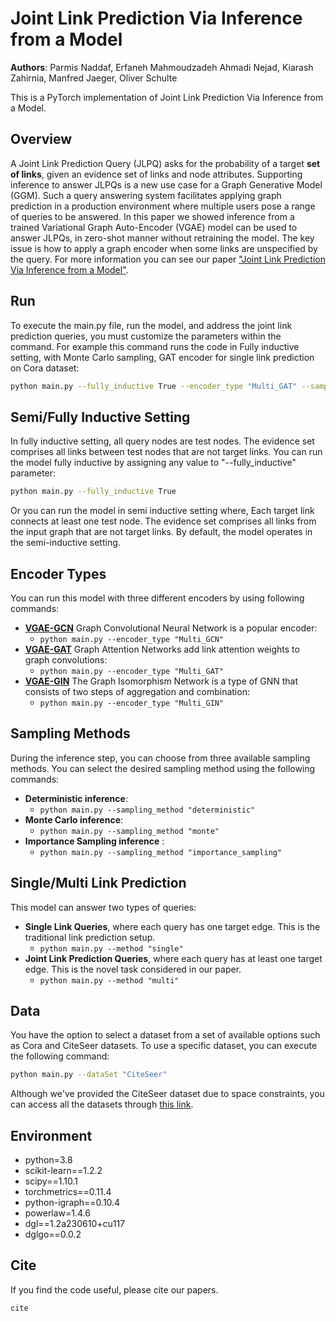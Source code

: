 # Joint Link Prediction Via Inference from a Model
**Authors**: Parmis Naddaf, Erfaneh Mahmoudzadeh Ahmadi Nejad, Kiarash Zahirnia, Manfred Jaeger, Oliver Schulte

This is a PyTorch implementation of Joint Link Prediction Via Inference from a Model.
## Overview
A Joint Link Prediction Query (JLPQ) asks for the probability of a target **set of links**, given an evidence set of links and node attributes. Supporting inference to answer JLPQs is a new use case for a Graph Generative Model (GGM). Such a query answering system facilitates applying graph prediction in a production environment where multiple users pose a range of queries to be answered. In this paper we showed inference from a trained Variational Graph Auto-Encoder (VGAE) model can be used to answer JLPQs, in zero-shot manner without retraining the model. The key issue is how to apply a graph encoder when some links are unspecified by the query. For more information you can see our paper ["Joint Link Prediction Via Inference from a Model"](www.google.com).

## Run
To execute the main.py file, run the model, and address the joint link prediction queries, you must customize the parameters within the command.
For example this command runs the code in Fully inductive setting, with Monte Carlo sampling, GAT encoder for single link prediction on Cora dataset:
```sh
python main.py --fully_inductive True --encoder_type "Multi_GAT" --sampling_method "monte" --method "single" --dataSet "Cora" 
```


## Semi/Fully Inductive Setting

In fully inductive setting, all query nodes are test nodes. The evidence set comprises all links between test nodes that are not target links. You can run the model fully inductive by assigning any value to "--fully_inductive" parameter:
```sh
python main.py --fully_inductive True
```
Or you can run the model in semi inductive setting where, Each target link connects at least one test node. The evidence set comprises all links from the input graph that are not target links. By default, the model operates in the semi-inductive setting.
## Encoder Types
You can run this model with three different encoders by using following commands:
- [**VGAE-GCN**](https://openreview.net/pdf?id=SJU4ayYgl) Graph Convolutional Neural Network is a popular encoder:
    - ```python main.py --encoder_type "Multi_GCN"```
- [**VGAE-GAT**](https://openreview.net/forum?id=rJXMpikCZ) Graph Attention Networks add link attention weights to graph convolutions:
    - ```python main.py --encoder_type "Multi_GAT" ```
- [**VGAE-GIN**](https://openreview.net/pdf?id=ryGs6iA5Km) The Graph Isomorphism Network is a type of GNN that consists of two steps of         aggregation and combination:
    - ```python main.py --encoder_type "Multi_GIN" ```


## Sampling Methods
During the inference step, you can choose from three available sampling methods. You can select the desired sampling method using the following commands:
- **Deterministic inference**:
    - ```python main.py --sampling_method "deterministic" ```
- **Monte Carlo inference**:
    - ```python main.py --sampling_method "monte" ```
- **Importance Sampling inference** : 
    - ```python main.py --sampling_method "importance_sampling" ```

## Single/Multi Link Prediction
This model can answer two types of queries:
- **Single Link Queries**, where each query has one target edge. This is the traditional link prediction setup.
    - ```python main.py --method "single" ```
- **Joint Link Prediction Queries**, where each query has at least one target edge. This is the novel task considered in our paper.
    - ```python main.py --method "multi" ```


## Data
You have the option to select a dataset from a set of available options such as Cora and CiteSeer datasets. To use a specific dataset, you can execute the following command:
```sh
python main.py --dataSet "CiteSeer"
```
Although we've provided the CiteSeer dataset due to space constraints, you can access all the datasets through [this link](www.google.com). 

## Environment
- python=3.8
- scikit-learn==1.2.2
- scipy==1.10.1
- torchmetrics==0.11.4
- python-igraph==0.10.4
- powerlaw=1.4.6
- dgl==1.2a230610+cu117
- dglgo==0.0.2



## Cite
If you find the code useful, please cite our papers.
```sh
cite
```
